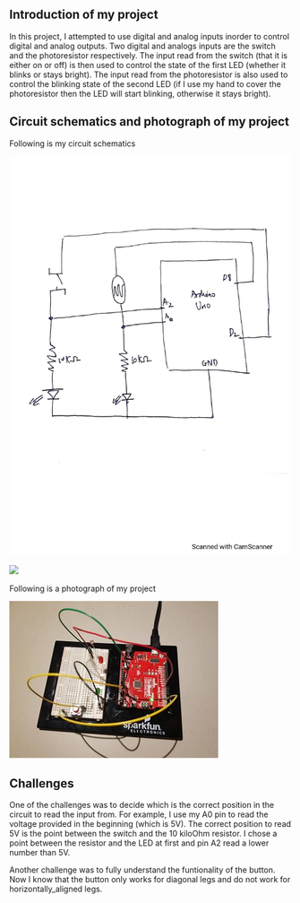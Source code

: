 ## Introduction of my project

In this project, I attempted to use digital and analog inputs inorder to control digital and analog outputs. Two digital and analogs inputs
are the switch and the photoresistor respectively. The input read from the switch (that it is either on or off) is then used to control
the state of the first LED (whether it blinks or stays bright). The input read from the photoresistor is also used to control the blinking
state of the second LED (if I use my hand to cover the photoresistor then the LED will start blinking, otherwise it stays bright).

## Circuit schematics and photograph of my project

Following is my circuit schematics

![](circuit_schematic.jpg)

![](circuit_schematic.gif)


Following is a photograph of my project

![](control_2LEDS.jpg)

## Challenges

One of the challenges was to decide which is the correct position in the circuit to read the input from. For example, I use my A0 pin
to read the voltage provided in the beginning (which is 5V). The correct position to read 5V is the point between the switch and 
the 10 kiloOhm resistor. I chose a point between the resistor and the LED at first and pin A2 read a lower number than 5V. 

Another challenge was to fully understand the funtionality of the button. Now I know that the button only works for diagonal legs 
and do not work for horizontally_aligned legs.
